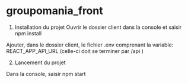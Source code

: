 # groupomania_front

1. Installation du projet 
  Ouvrir le dossier client dans la console et saisir npm install

  Ajouter, dans le dossier client, le fichier .env comprenant la variable:
REACT_APP_API_URL (celle-ci doit se terminer par /api )

2. Lancement du projet

  Dans la console, saisir npm start
